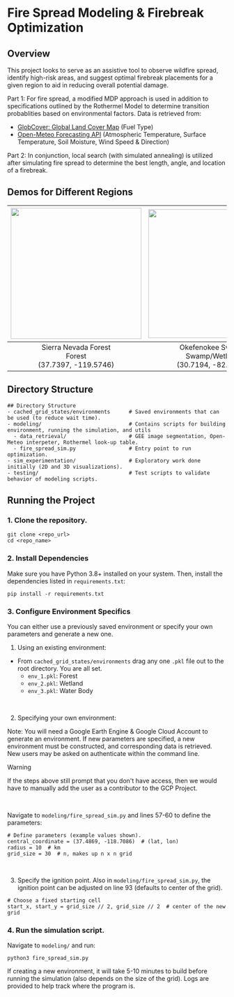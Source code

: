 # Fire Spread Modeling & Firebreak Optimization
## Overview
This project looks to serve as an assistive tool to observe wildfire spread, identify high-risk areas, and suggest optimal firebreak placements for a given region to aid in reducing overall potential damage. 

Part 1: For fire spread, a modified MDP approach is used in addition to specifications outlined by the Rothermel Model to determine transition probablities based on environmental factors. Data is retrieved from: 
- [GlobCover: Global Land Cover Map](https://developers.google.com/earth-engine/datasets/catalog/ESA_GLOBCOVER_L4_200901_200912_V2_3) (Fuel Type)
- [Open-Meteo Forecasting API](https://open-meteo.com/en/docs) (Atmospheric Temperature, Surface Temperature, Soil Moisture, Wind Speed & Direction)

Part 2: In conjunction, local search (with simulated annealing) is utilized after simulating fire spread to determine the best length, angle, and location of a firebreak.  


## Demos for Different Regions


| <img src="https://github.com/user-attachments/assets/442eaa77-cfd7-4cdd-8a1f-4b082b010227" width="300"/> | <img src="https://github.com/user-attachments/assets/f7945bcd-84dc-48e3-bdd7-ad40af6fb95f" width="295"/> | <img src="https://github.com/user-attachments/assets/76d93de4-bb45-4d7a-aa65-aa486b7f5532" width="303"/> | 
|--------|--------|--------|
| <div align="center">Sierra Nevada Forest<br>Forest<br>(37.7397, -119.5746)</div> | <div align="center">Okefenokee Swamp<br>Swamp/Wetland<br>(30.7194, -82.1500)</div> | <div align="center">Lake Tahoe<br>Water Body<br>(39.0968, -120.0324)</div> |

## Directory Structure

```
## Directory Structure
- cached_grid_states/environments      # Saved environments that can be used (to reduce wait time).
- modeling/                            # Contains scripts for building environment, running the simulation, and utils
  - data_retrieval/                    # GEE image segmentation, Open-Meteo interpeter, Rothermel look-up table.
  - fire_spread_sim.py                 # Entry point to run optimization.
- sim_experimentation/                 # Exploratory work done initially (2D and 3D visualizations).
- testing/                             # Test scripts to validate behavior of modeling scripts.
```

## Running the Project
### 1. Clone the repository.
```
git clone <repo_url>
cd <repo_name>
```

### 2. Install Dependencies
Make sure you have Python 3.8+ installed on your system. Then, install the dependencies listed in `requirements.txt`:
```
pip install -r requirements.txt
```

### 3. Configure Environment Specifics
You can either use a previously saved environment or specify your own parameters and generate a new one.
1. Using an existing environment: 
- From `cached_grid_states/environments` drag any one `.pkl` file out to the root directory. You are all set.
  - `env_1.pkl`: Forest
  - `env_2.pkl`: Wetland
  - `env_3.pkl`: Water Body
 
<br>

2. Specifying your own environment:

Note: You will need a Google Earth Engine & Google Cloud Account to generate an environment. If new parameters are specified, a new environment must be constructed, and corresponding data is retrieved. New users may be asked on authenticate within the command line.
> [!WARNING]  
> If the steps above still prompt that you don't have access, then we would have to manually add the user as a contributor to the GCP Project.

<br>

Navigate to `modeling/fire_spread_sim.py` and lines 57-60 to define the parameters:

```
# Define parameters (example values shown).
central_coordinate = (37.4869, -118.7086)  # (lat, lon)
radius = 10  # km
grid_size = 30  # n, makes up n x n grid
```

<br>

3. Specify the ignition point.
Also in `modeling/fire_spread_sim.py`, the ignition point can be adjusted on line 93 (defaults to center of the grid).
```
# Choose a fixed starting cell
start_x, start_y = grid_size // 2, grid_size // 2  # center of the new grid
```

### 4. Run the simulation script.

Navigate to `modeling/` and run:
```
python3 fire_spread_sim.py
```
If creating a new environment, it will take 5-10 minutes to build before running the simulation (also depends on the size of the grid). Logs are provided to help track where the program is.
